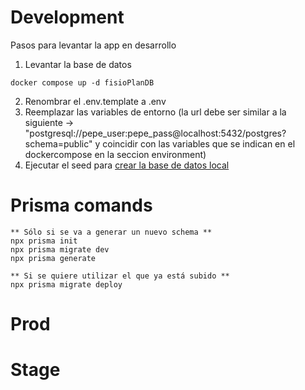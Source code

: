 # Development
Pasos para levantar la app en desarrollo

1. Levantar la base de datos
```
docker compose up -d fisioPlanDB
```
2. Renombrar el .env.template a .env
3. Reemplazar las variables de entorno (la url debe ser similar a la siguiente -> "postgresql://pepe_user:pepe_pass@localhost:5432/postgres?schema=public" y coincidir con las variables que se indican en el dockercompose en la seccion environment)
4. Ejecutar el seed para [crear la base de datos local](localhost:3000/api/seed)

# Prisma comands

```
** Sólo si se va a generar un nuevo schema **
npx prisma init
npx prisma migrate dev
npx prisma generate

** Si se quiere utilizar el que ya está subido **
npx prisma migrate deploy
```

# Prod

# Stage
